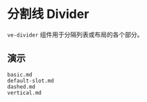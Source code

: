 # 分割线 Divider

`ve-divider` 组件用于分隔列表或布局的各个部分。

## 演示

```demo
basic.md
default-slot.md
dashed.md
vertical.md
```
